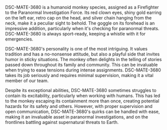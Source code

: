 DSC-MATE-3680 is a humanoid monkey species, assigned as a Firefighter to the Paranormal Investigation Force. Its red clown eyes, shiny gold earring on the left ear, retro cap on the head, and silver chain hanging from the neck, make it a peculiar sight to behold. The goggle on its forehead is an impressive addition, particularly when it's checking for paranormal threats. DSC-MATE-3680 is always sport-ready, keeping a whistle with it for emergencies.

DSC-MATE-3680's personality is one of the most intriguing. It values tradition and has a no-nonsense attitude, but also a playful side that invites humor in sticky situations. The monkey often delights in the telling of stories passed down throughout its family and community. This can be invaluable when trying to ease tensions during intense assignments. DSC-MATE-3680 takes its job seriously and requires minimal supervision, making it a vital member of our team.

Despite its exceptional abilities, DSC-MATE-3680 sometimes struggles to contain its excitability, particularly when working with humans. This has led to the monkey escaping its containment more than once, creating potential hazards for its safety and others. However, with proper supervision and open communication, DSC-MATE-3680's quirks can be handled with ease, making it an invaluable asset in paranormal investigations, and on the frontlines battling against supernatural threats to Earth.
